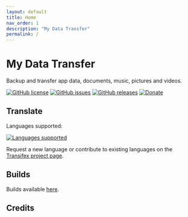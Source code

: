 ```yaml
---
layout: default
title: Home
nav_order: 1
description: "My Data Transfer"
permalink: /
---
```



# My Data Transfer

Backup and transfer app data, documents, music, pictures and videos.

[![GitHub license](https://img.shields.io/github/license/fravaccaro/harbour-mydatatransfer.svg)](https://github.com/fravaccaro/harbour-mydatatransfer/blob/master/LICENSE) [![GitHub issues](https://img.shields.io/github/issues/fravaccaro/harbour-mydatatransfer.svg)](https://github.com/fravaccaro/harbour-mydatatransfer/issues) [![GitHub releases](https://img.shields.io/github/release/fravaccaro/harbour-mydatatransfer.svg)](https://github.com/fravaccaro/harbour-mydatatransfer/releases/latest) [![Donate](https://img.shields.io/badge/Donate-PayPal-green.svg)](https://paypal.me/fravaccaro)


## Translate

Languages supported:

[![Languages supported](https://www.transifex.com/_/charts/redirects/fravaccaro/my-data-transfer/image_png/harbour-mydatatransferts)](https://www.transifex.com/fravaccaro/my-data-transfer/dashboard/)

Request a new language or contribute to existing languages on the [Transifex project page](https://www.transifex.com/fravaccaro/my-data-transfer/dashboard/).

## Builds

Builds available [here](https://openrepos.net/content/fravaccaro/my-data-transfer).

## Credits


